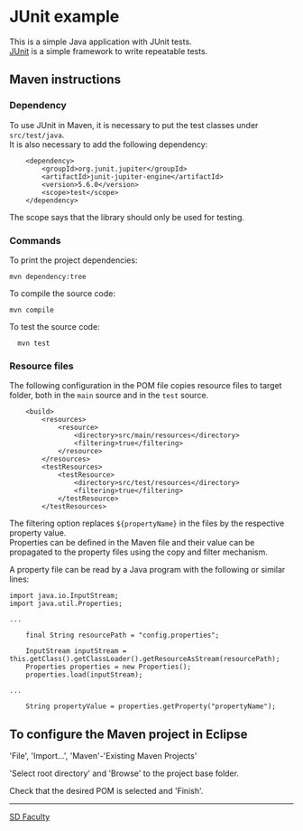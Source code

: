 # JUnit example

This is a simple Java application with JUnit tests.  
[JUnit](http://junit.org/) is a simple framework to write repeatable tests.


## Maven instructions

### Dependency 

To use JUnit in Maven, it is necessary to put the test classes under `src/test/java`.  
It is also necessary to add the following dependency:

```
    <dependency>
        <groupId>org.junit.jupiter</groupId>
        <artifactId>junit-jupiter-engine</artifactId>
        <version>5.6.0</version>
        <scope>test</scope>
    </dependency>
```

The scope says that the library should only be used for testing.

### Commands

To print the project dependencies:

```
mvn dependency:tree
```

To compile the source code:

```
mvn compile
```

To test the source code:

```
  mvn test
```

### Resource files

The following configuration in the POM file copies resource files to target folder, both in the `main` source and in the `test` source.

```
    <build>
        <resources>
            <resource>
                <directory>src/main/resources</directory>
                <filtering>true</filtering>
            </resource>
        </resources>
        <testResources>
            <testResource>
                <directory>src/test/resources</directory>
                <filtering>true</filtering>
            </testResource>
        </testResources>
```

The filtering option replaces `${propertyName}` in the files by the respective property value.  
Properties can be defined in the Maven file and their value can be propagated to the property files using the copy and filter mechanism.

A property file can be read by a Java program with the following or similar lines:

```
import java.io.InputStream;
import java.util.Properties;

...

    final String resourcePath = "config.properties";

    InputStream inputStream = this.getClass().getClassLoader().getResourceAsStream(resourcePath);	
    Properties properties = new Properties();
    properties.load(inputStream);

...

    String propertyValue = properties.getProperty("propertyName");
```


## To configure the Maven project in Eclipse

'File', 'Import...', 'Maven'-'Existing Maven Projects'

'Select root directory' and 'Browse' to the project base folder.

Check that the desired POM is selected and 'Finish'.


----

[SD Faculty](mailto:leic-sod@disciplinas.tecnico.ulisboa.pt)
